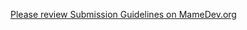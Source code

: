 [Please review Submission Guidelines on MameDev.org](https://wiki.mamedev.org/index.php/Submitting_Source_Code)
